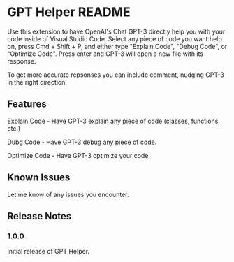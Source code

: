 # GPT Helper README

Use this extension to have OpenAI's Chat GPT-3 directly help you with your code inside of Visual Studio Code. Select any piece of code you want help on, press Cmd + Shift + P, and either type "Explain Code", "Debug Code", or "Optimize Code". Press enter and GPT-3 will open a new file with its response.

To get more accurate repsonses you can include comment, nudging GPT-3 in the right direction.

## Features

Explain Code - Have GPT-3 explain any piece of code (classes, functions, etc.)

Dubg Code - Have GPT-3 debug any piece of code.

Optimize Code - Have GPT-3 optimize your code.

## Known Issues

Let me know of any issues you encounter.

## Release Notes

### 1.0.0

Initial release of GPT Helper.
